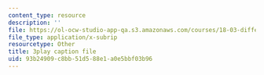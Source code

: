 ```yaml
---
content_type: resource
description: ''
file: https://ol-ocw-studio-app-qa.s3.amazonaws.com/courses/18-03-differential-equations-spring-2010/93b24909c8bb51d588e1a0e5bbf03b96_qZHseRxAWZ8.vtt
file_type: application/x-subrip
resourcetype: Other
title: 3play caption file
uid: 93b24909-c8bb-51d5-88e1-a0e5bbf03b96
---
```

